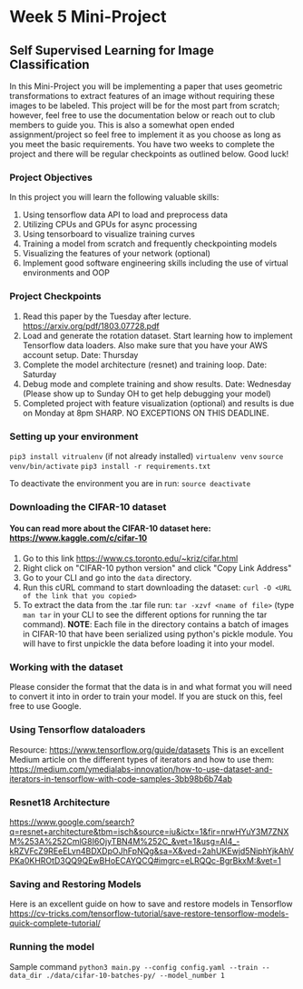# Week 5 Mini-Project
## Self Supervised Learning for Image Classification

In this Mini-Project you will be implementing a paper that uses geometric transformations to extract features of an image without requiring these images to be labeled. This project will be for the most part from scratch; however, feel free to use the documentation below or reach out to club members to guide you. This is also a somewhat open ended assignment/project so feel free to implement it as you choose as long as you meet the basic requirements. You have two weeks to complete the project and there will be regular checkpoints as outlined below. Good luck!

### Project Objectives
In this project you will learn the following valuable skills:
1. Using tensorflow data API to load and preprocess data
2. Utilizing CPUs and GPUs for async processing
3. Using tensorboard to visualize training curves
4. Training a model from scratch and frequently checkpointing models
5. Visualizing the features of your network (optional)
6. Implement good software engineering skills including the use of virtual environments and OOP

### Project Checkpoints
1. Read this paper by the Tuesday after lecture. https://arxiv.org/pdf/1803.07728.pdf
2. Load and generate the rotation dataset. Start learning how to implement Tensorflow data loaders. Also make sure that you have your AWS account setup. Date: Thursday
3. Complete the model architecture (resnet) and training loop. Date: Saturday
4. Debug mode and complete training and show results. Date: Wednesday (Please show up to Sunday OH to get help debugging your model)
5. Completed project with feature visualization (optional) and results is due on Monday at 8pm SHARP. NO EXCEPTIONS ON THIS DEADLINE.

### Setting up your environment
`pip3 install vitrualenv` (if not already installed)
`virtualenv venv`
`source venv/bin/activate`
`pip3 install -r requirements.txt`


To deactivate the environment you are in run:
`source deactivate`

### Downloading the CIFAR-10 dataset
#### You can read more about the CIFAR-10 dataset here: https://www.kaggle.com/c/cifar-10
1. Go to this link https://www.cs.toronto.edu/~kriz/cifar.html
2. Right click on "CIFAR-10 python version" and click "Copy Link Address"
3. Go to your CLI and go into the `data` directory.
4. Run this cURL command to start downloading the dataset: `curl -O <URL of the link that you copied>`
5. To extract the data from the .tar file run: `tar -xzvf <name of file>` (type `man tar` in your CLI to see the different options for running the tar command).
**NOTE**: Each file in the directory contains a batch of images in CIFAR-10 that have been serialized using python's pickle module. You will have to first unpickle the data before loading it into your model.

### Working with the dataset
Please consider the format that the data is in and what format you will need to convert it into in order to train your model. If you are stuck on this, feel free to use Google.

### Using Tensorflow dataloaders
Resource: https://www.tensorflow.org/guide/datasets
This is an excellent Medium article on the different types of iterators and how to use them: https://medium.com/ymedialabs-innovation/how-to-use-dataset-and-iterators-in-tensorflow-with-code-samples-3bb98b6b74ab

### Resnet18 Architecture
https://www.google.com/search?q=resnet+architecture&tbm=isch&source=iu&ictx=1&fir=nrwHYuY3M7ZNXM%253A%252CmlG8I6OjyTBN4M%252C_&vet=1&usg=AI4_-kRZVFcZ9REeELvn4BDXDpOJhFpNQg&sa=X&ved=2ahUKEwjd5NiphYjkAhVPKa0KHROtD3QQ9QEwBHoECAYQCQ#imgrc=eLRQQc-BgrBkxM:&vet=1

### Saving and Restoring Models
Here is an excellent guide on how to save and restore models in Tensorflow
https://cv-tricks.com/tensorflow-tutorial/save-restore-tensorflow-models-quick-complete-tutorial/

### Running the model
Sample command
`python3 main.py --config config.yaml --train --data_dir ./data/cifar-10-batches-py/ --model_number 1`
